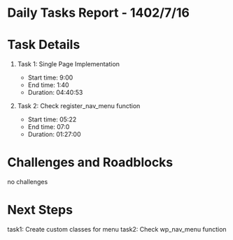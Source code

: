 # Daily Tasks Report - 1402/7/16

# Task Details

1. Task 1: Single Page Implementation
   - Start time: 9:00
   - End time: 1:40
   - Duration: 04:40:53

2. Task 2: Check register_nav_menu function
   - Start time: 05:22
   - End time: 07:0
   - Duration: 01:27:00 

# Challenges and Roadblocks

no challenges

# Next Steps

task1:  Create custom classes for menu
task2: Check wp_nav_menu function



